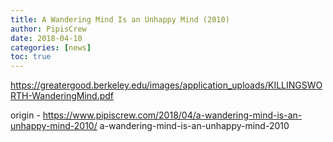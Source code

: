 ```yaml
---
title: A Wandering Mind Is an Unhappy Mind (2010)
author: PipisCrew
date: 2018-04-10
categories: [news]
toc: true
---
```


https://greatergood.berkeley.edu/images/application_uploads/KILLINGSWORTH-WanderingMind.pdf

origin - https://www.pipiscrew.com/2018/04/a-wandering-mind-is-an-unhappy-mind-2010/ a-wandering-mind-is-an-unhappy-mind-2010